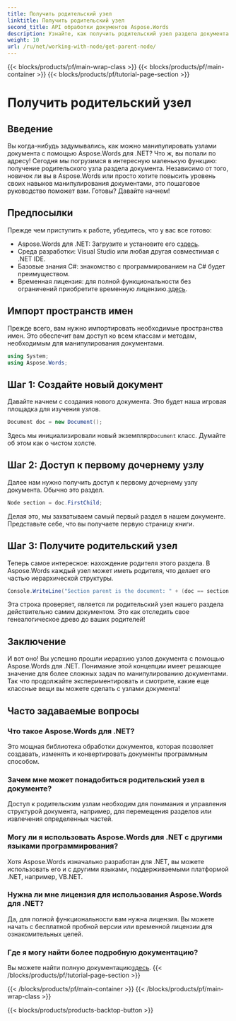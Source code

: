 ```yaml
---
title: Получить родительский узел
linktitle: Получить родительский узел
second_title: API обработки документов Aspose.Words
description: Узнайте, как получить родительский узел раздела документа с помощью Aspose.Words для .NET, из этого подробного пошагового руководства.
weight: 10
url: /ru/net/working-with-node/get-parent-node/
---
```


{{< blocks/products/pf/main-wrap-class >}}
{{< blocks/products/pf/main-container >}}
{{< blocks/products/pf/tutorial-page-section >}}

# Получить родительский узел

## Введение

Вы когда-нибудь задумывались, как можно манипулировать узлами документа с помощью Aspose.Words для .NET? Что ж, вы попали по адресу! Сегодня мы погрузимся в интересную маленькую функцию: получение родительского узла раздела документа. Независимо от того, новичок ли вы в Aspose.Words или просто хотите повысить уровень своих навыков манипулирования документами, это пошаговое руководство поможет вам. Готовы? Давайте начнем!

## Предпосылки

Прежде чем приступить к работе, убедитесь, что у вас все готово:

-  Aspose.Words для .NET: Загрузите и установите его с[здесь](https://releases.aspose.com/words/net/).
- Среда разработки: Visual Studio или любая другая совместимая с .NET IDE.
- Базовые знания C#: знакомство с программированием на C# будет преимуществом.
-  Временная лицензия: для полной функциональности без ограничений приобретите временную лицензию.[здесь](https://purchase.aspose.com/temporary-license/).

## Импорт пространств имен

Прежде всего, вам нужно импортировать необходимые пространства имен. Это обеспечит вам доступ ко всем классам и методам, необходимым для манипулирования документами.

```csharp
using System;
using Aspose.Words;
```

## Шаг 1: Создайте новый документ

Давайте начнем с создания нового документа. Это будет наша игровая площадка для изучения узлов.

```csharp
Document doc = new Document();
```

 Здесь мы инициализировали новый экземпляр`Document` класс. Думайте об этом как о чистом холсте.

## Шаг 2: Доступ к первому дочернему узлу

Далее нам нужно получить доступ к первому дочернему узлу документа. Обычно это раздел.

```csharp
Node section = doc.FirstChild;
```

Делая это, мы захватываем самый первый раздел в нашем документе. Представьте себе, что вы получаете первую страницу книги.

## Шаг 3: Получите родительский узел

Теперь самое интересное: нахождение родителя этого раздела. В Aspose.Words каждый узел может иметь родителя, что делает его частью иерархической структуры.

```csharp
Console.WriteLine("Section parent is the document: " + (doc == section.ParentNode));
```

Эта строка проверяет, является ли родительский узел нашего раздела действительно самим документом. Это как отследить свое генеалогическое древо до ваших родителей!

## Заключение

И вот оно! Вы успешно прошли иерархию узлов документа с помощью Aspose.Words для .NET. Понимание этой концепции имеет решающее значение для более сложных задач по манипулированию документами. Так что продолжайте экспериментировать и смотрите, какие еще классные вещи вы можете сделать с узлами документа!

## Часто задаваемые вопросы

### Что такое Aspose.Words для .NET?
Это мощная библиотека обработки документов, которая позволяет создавать, изменять и конвертировать документы программным способом.

### Зачем мне может понадобиться родительский узел в документе?
Доступ к родительским узлам необходим для понимания и управления структурой документа, например, для перемещения разделов или извлечения определенных частей.

### Могу ли я использовать Aspose.Words для .NET с другими языками программирования?
Хотя Aspose.Words изначально разработан для .NET, вы можете использовать его и с другими языками, поддерживаемыми платформой .NET, например, VB.NET.

### Нужна ли мне лицензия для использования Aspose.Words для .NET?
Да, для полной функциональности вам нужна лицензия. Вы можете начать с бесплатной пробной версии или временной лицензии для ознакомительных целей.

### Где я могу найти более подробную документацию?
 Вы можете найти полную документацию[здесь](https://reference.aspose.com/words/net/).
{{< /blocks/products/pf/tutorial-page-section >}}

{{< /blocks/products/pf/main-container >}}
{{< /blocks/products/pf/main-wrap-class >}}

{{< blocks/products/products-backtop-button >}}
